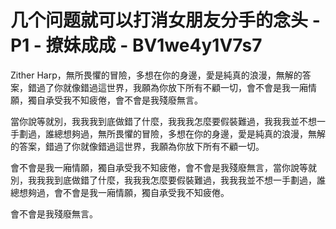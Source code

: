# 几个问题就可以打消女朋友分手的念头 - P1 - 撩妹成成 - BV1we4y1V7s7

Zither Harp，無所畏懼的冒險，多想在你的身邊，愛是純真的浪漫，無解的答案，錯過了你就像錯過這世界，我願為你放下所有不顧一切，會不會是我一廂情願，獨自承受我不知疲倦，會不會是我殘廢無言。

當你說等就別，我我我到底做錯了什麼，我我我怎麼要假裝難過，我我我並不想一手劃過，誰總想夠過，無所畏懼的冒險，多想在你的身邊，愛是純真的浪漫，無解的答案，錯過了你就像錯過這世界，我願為你放下所有不顧一切。

會不會是我一廂情願，獨自承受我不知疲倦，會不會是我殘廢無言，當你說等就別，我我我到底做錯了什麼，我我我怎麼要假裝難過，我我我並不想一手劃過，誰總想夠過，會不會是我一廂情願，獨自承受我不知疲倦。

會不會是我殘廢無言。